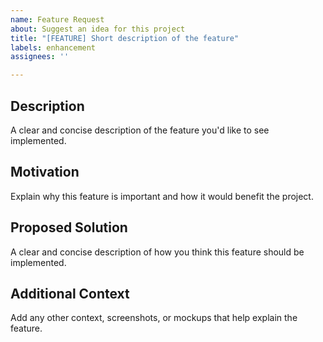 ```yaml
---
name: Feature Request
about: Suggest an idea for this project
title: "[FEATURE] Short description of the feature"
labels: enhancement
assignees: ''

---
```


## Description

A clear and concise description of the feature you'd like to see implemented.

## Motivation

Explain why this feature is important and how it would benefit the project.

## Proposed Solution

A clear and concise description of how you think this feature should be implemented.

## Additional Context

Add any other context, screenshots, or mockups that help explain the feature.
